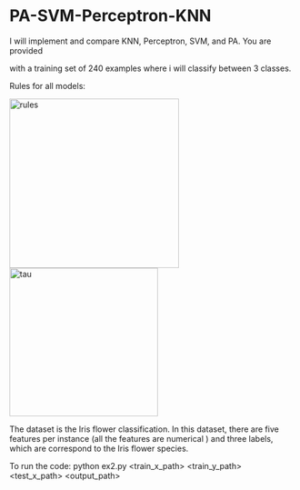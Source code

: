 # PA-SVM-Perceptron-KNN

I will implement and compare KNN, Perceptron, SVM, and PA. You are provided

with a training set of 240 examples where i will classify between 3 classes.


Rules for all models:

<img width="298" alt="rules" src="https://user-images.githubusercontent.com/59067634/143723802-fb390800-2530-4cd7-8141-a821be5aca0b.PNG">

<img width="261" alt="tau" src="https://user-images.githubusercontent.com/59067634/143723807-ec9a8485-f249-492d-b058-60848e8030f2.PNG">


The dataset is the Iris flower classification. In this dataset, there are five features per
instance (all the features are numerical ) and three labels, which are correspond to the Iris flower
species. 


To run the code:
    python ex2.py <train_x_path> <train_y_path> <test_x_path> <output_path>
